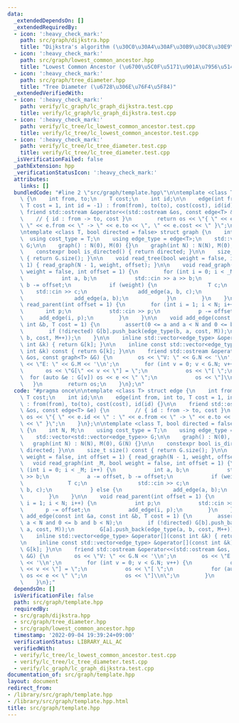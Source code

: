 ```yaml
---
data:
  _extendedDependsOn: []
  _extendedRequiredBy:
  - icon: ':heavy_check_mark:'
    path: src/graph/dijkstra.hpp
    title: "Dijkstra's algorithm (\u30C0\u30A4\u30AF\u30B9\u30C8\u30E9\u6CD5)"
  - icon: ':heavy_check_mark:'
    path: src/graph/lowest_common_ancestor.hpp
    title: "Lowest Common Ancestor (\u6700\u5C0F\u5171\u901A\u7956\u5148)"
  - icon: ':heavy_check_mark:'
    path: src/graph/tree_diameter.hpp
    title: "Tree Diameter (\u6728\u306E\u76F4\u5F84)"
  _extendedVerifiedWith:
  - icon: ':heavy_check_mark:'
    path: verify/lc_graph/lc_graph_dijkstra.test.cpp
    title: verify/lc_graph/lc_graph_dijkstra.test.cpp
  - icon: ':heavy_check_mark:'
    path: verify/lc_tree/lc_lowest_common_ancestor.test.cpp
    title: verify/lc_tree/lc_lowest_common_ancestor.test.cpp
  - icon: ':heavy_check_mark:'
    path: verify/lc_tree/lc_tree_diameter.test.cpp
    title: verify/lc_tree/lc_tree_diameter.test.cpp
  _isVerificationFailed: false
  _pathExtension: hpp
  _verificationStatusIcon: ':heavy_check_mark:'
  attributes:
    links: []
  bundledCode: "#line 2 \"src/graph/template.hpp\"\n\ntemplate <class T> struct edge\
    \ {\n    int from, to;\n    T cost;\n    int id;\n\n    edge(int from, int to,\
    \ T cost = 1, int id = -1) : from(from), to(to), cost(cost), id(id) {}\n\n   \
    \ friend std::ostream &operator<<(std::ostream &os, const edge<T> &e) {\n    \
    \    // { id : from -> to, cost }\n        return os << \"{ \" << e.id << \" :\
    \ \" << e.from << \" -> \" << e.to << \", \" << e.cost << \" }\";\n    }\n};\n\
    \ntemplate <class T, bool directed = false> struct graph {\n    int N, M;\n  \
    \  using cost_type = T;\n    using edge_type = edge<T>;\n    std::vector<std::vector<edge_type>>\
    \ G;\n\n    graph() : N(0), M(0) {}\n    graph(int N) : N(N), M(0), G(N) {}\n\n\
    \    constexpr bool is_directed() { return directed; }\n\n    size_t size() const\
    \ { return G.size(); }\n\n    void read_tree(bool weight = false, int offset =\
    \ 1) { read_graph(N - 1, weight, offset); }\n\n    void read_graph(int _M, bool\
    \ weight = false, int offset = 1) {\n        for (int i = 0; i < _M; i++) {\n\
    \            int a, b;\n            std::cin >> a >> b;\n            a -= offset,\
    \ b -= offset;\n            if (weight) {\n                T c;\n            \
    \    std::cin >> c;\n                add_edge(a, b, c);\n            } else {\n\
    \                add_edge(a, b);\n            }\n        }\n    }\n\n    void\
    \ read_parent(int offset = 1) {\n        for (int i = 1; i < N; i++) {\n     \
    \       int p;\n            std::cin >> p;\n            p -= offset;\n       \
    \     add_edge(i, p);\n        }\n    }\n\n    void add_edge(const int &a, const\
    \ int &b, T cost = 1) {\n        assert(0 <= a and a < N and 0 <= b and b < N);\n\
    \        if (!directed) G[b].push_back(edge_type(b, a, cost, M));\n        G[a].push_back(edge_type(a,\
    \ b, cost, M++));\n    }\n\n    inline std::vector<edge_type> &operator[](const\
    \ int &k) { return G[k]; }\n\n    inline const std::vector<edge_type> &operator[](const\
    \ int &k) const { return G[k]; }\n\n    friend std::ostream &operator<<(std::ostream\
    \ &os, const graph<T> &G) {\n        os << \"V: \" << G.N << '\\n';\n        os\
    \ << \"E: \" << G.M << '\\n';\n        for (int v = 0; v < G.N; v++) {\n     \
    \       os << \"G[\" << v << \"] = \";\n            os << \"[ \";\n          \
    \  for (auto &e : G[v]) os << e << \" \";\n            os << \"]\\n\";\n     \
    \   }\n        return os;\n    }\n};\n"
  code: "#pragma once\n\ntemplate <class T> struct edge {\n    int from, to;\n   \
    \ T cost;\n    int id;\n\n    edge(int from, int to, T cost = 1, int id = -1)\
    \ : from(from), to(to), cost(cost), id(id) {}\n\n    friend std::ostream &operator<<(std::ostream\
    \ &os, const edge<T> &e) {\n        // { id : from -> to, cost }\n        return\
    \ os << \"{ \" << e.id << \" : \" << e.from << \" -> \" << e.to << \", \" << e.cost\
    \ << \" }\";\n    }\n};\n\ntemplate <class T, bool directed = false> struct graph\
    \ {\n    int N, M;\n    using cost_type = T;\n    using edge_type = edge<T>;\n\
    \    std::vector<std::vector<edge_type>> G;\n\n    graph() : N(0), M(0) {}\n \
    \   graph(int N) : N(N), M(0), G(N) {}\n\n    constexpr bool is_directed() { return\
    \ directed; }\n\n    size_t size() const { return G.size(); }\n\n    void read_tree(bool\
    \ weight = false, int offset = 1) { read_graph(N - 1, weight, offset); }\n\n \
    \   void read_graph(int _M, bool weight = false, int offset = 1) {\n        for\
    \ (int i = 0; i < _M; i++) {\n            int a, b;\n            std::cin >> a\
    \ >> b;\n            a -= offset, b -= offset;\n            if (weight) {\n  \
    \              T c;\n                std::cin >> c;\n                add_edge(a,\
    \ b, c);\n            } else {\n                add_edge(a, b);\n            }\n\
    \        }\n    }\n\n    void read_parent(int offset = 1) {\n        for (int\
    \ i = 1; i < N; i++) {\n            int p;\n            std::cin >> p;\n     \
    \       p -= offset;\n            add_edge(i, p);\n        }\n    }\n\n    void\
    \ add_edge(const int &a, const int &b, T cost = 1) {\n        assert(0 <= a and\
    \ a < N and 0 <= b and b < N);\n        if (!directed) G[b].push_back(edge_type(b,\
    \ a, cost, M));\n        G[a].push_back(edge_type(a, b, cost, M++));\n    }\n\n\
    \    inline std::vector<edge_type> &operator[](const int &k) { return G[k]; }\n\
    \n    inline const std::vector<edge_type> &operator[](const int &k) const { return\
    \ G[k]; }\n\n    friend std::ostream &operator<<(std::ostream &os, const graph<T>\
    \ &G) {\n        os << \"V: \" << G.N << '\\n';\n        os << \"E: \" << G.M\
    \ << '\\n';\n        for (int v = 0; v < G.N; v++) {\n            os << \"G[\"\
    \ << v << \"] = \";\n            os << \"[ \";\n            for (auto &e : G[v])\
    \ os << e << \" \";\n            os << \"]\\n\";\n        }\n        return os;\n\
    \    }\n};"
  dependsOn: []
  isVerificationFile: false
  path: src/graph/template.hpp
  requiredBy:
  - src/graph/dijkstra.hpp
  - src/graph/tree_diameter.hpp
  - src/graph/lowest_common_ancestor.hpp
  timestamp: '2022-09-04 19:39:24+09:00'
  verificationStatus: LIBRARY_ALL_AC
  verifiedWith:
  - verify/lc_tree/lc_lowest_common_ancestor.test.cpp
  - verify/lc_tree/lc_tree_diameter.test.cpp
  - verify/lc_graph/lc_graph_dijkstra.test.cpp
documentation_of: src/graph/template.hpp
layout: document
redirect_from:
- /library/src/graph/template.hpp
- /library/src/graph/template.hpp.html
title: src/graph/template.hpp
---
```

